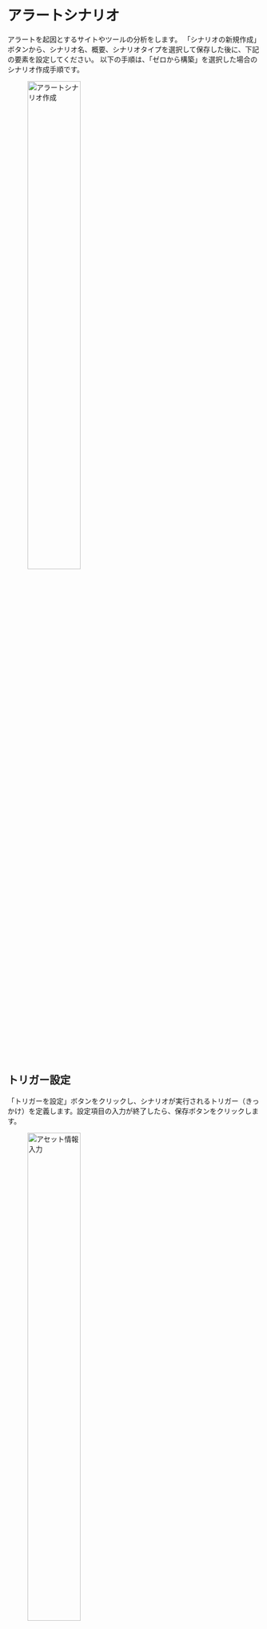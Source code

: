 # アラートシナリオ
アラートを起因とするサイトやツールの分析をします。
「シナリオの新規作成」ボタンから、シナリオ名、概要、シナリオタイプを選択して保存した後に、下記の要素を設定してください。  以下の手順は、「ゼロから構築」を選択した場合のシナリオ作成手順です。
<figure><img src="../../.gitbook/assets/AlertScenario_jp.png" width="50%" alt="アラートシナリオ作成"></figure>

## トリガー設定
「トリガーを設定」ボタンをクリックし、シナリオが実行されるトリガー（きっかけ）を定義します。設定項目の入力が終了したら、保存ボタンをクリックします。<figure><img src="../../.gitbook/assets/AlertScenarioAlertSetting_jp.png" width="50%" alt="アセット情報入力"></figure>

| 項目                     | 説明  |
|:---                     | :--   |
|タイトル                  |任意のトリガータイトルを入力します。|
|タイプ　　　　            |アラートを選択します。|
|サービスのソースを選択    |アラート送信元のサービスを選択します。|
|Alert Body                |トリガーとなるサービスを選択すると、アラートボディのサンプルが表示されます。表示されたアラートボディにマウスオーバーすると、アラートボディを編集することができます。<br>● Alert Bodyの編集：アラート送信されるペイロードがカスタマイズされている場合は、Alert Bodyを編集することができます。|
|カスタムキーの追加        |デフォルトのAlert Bodyにあるパラメータをカスタムし、追加することができます。詳細は下記の手順を参照してください。|

### カスタムキーの追加
カスタムキーの追加：ボタンをクリックすると下記のようなモーダル画面が表示されます。<figure><img src="../../.gitbook/assets/CustomKey_jp.png" width="50%" alt="アセット情報入力"></figure>
#### 1.- 設定
| 項目                          | 説明  |
|:---                           | :--   |
|キー名                         |カスタムキーに名前を付けます。全てのカスタムキーの名前には「pw_custom_」という文字列がプレフィックスとして追加されます。
|解析対象を選択                 |カスタムキーで解析するペイロードのキーを選択します。|
|正規表現推論のサンプルを追加   |サンプルのペイロードを貼り付け、カスタムキーに対応する値を選択し、「新しい推論サンプルを追加」をクリックして、サンプルを追加します。<figure><img src="../../.gitbook/assets/CustomKey_add_new_sample_jp.png" width="50%" alt="アセット情報入力"></figure> <br>●サンプルペイロードを貼り付ける：サンプルペイロードを貼り付けてください。<br>●選択した値を抽出：貼り付けたサンプルペイロードからカスタムキーで抽出したい値をハイライトします。「選択した値を抽出」ボタンをクリックすると、目標値に値が表示されます。<br>●目標値：抽出ターゲットとなる値が表示されます。<br>●サンプルを追加：サンプルペイロードを追加します。

#### 2.-検証
| 項目                                 | 説明  |
|:---                                  | :--   |
|正規表現テストのサンプルを追加する    |新しいテストサンプル追加をクリックして、作成した正規表現を検証します。<figure><img src="../../.gitbook/assets/CustomKey_add_new_sample_jp.png" width="50%" alt="アセット情報入力"></figure><br>●サンプルペイロードを貼り付ける：サンプルのペイロードを入力します。<br>●貼り付けたサンプルペイロードからカスタムキーで抽出したい値をハイライトします。「選択した値を抽出」ボタンをクリックすると、目標値に値が表示されます。<br>●目標値：ターゲットとなる値が表示されます。<br>●サンプルを追加：サンプルを追加します。|
|正規表現抽出のテスト                  |正規表現による抽出可否を検証します。
|結果                                  |正規表現を適用してテストペイロードから抽出された値を表示します。



## ルックアップ設定
「ルックアップの新規作成」をクリックして、イベント発生時に取得するデータ（ダッシュボード、ツール、コンソール等）を定義します。シナリオの主要な部分です。下記の項目を登録して、保存ボタンをクリックします。<figure><img src="../../.gitbook/assets/Lookupconfig_jp.png" width="50%" alt="ルックアップ設定"></figure>
### 設定
| 項目                     | 説明  |
|:---                      | :--   |
|メソッドを設定           |ルックアップ方法を設定します。ルックアップ対象をアセット登録している場合は、プルダウンリストからアセットを選択することで、アセットに登録してある方法でアクセスをします。
|タイトル                  |ルックアップ設定に任意の名前を付けます。
|ルックアップグループ      |ルックアップグループを選択します。
|ルックアップグループ追加  |クリックすることで、ルックアップ対象をグループ化することができます。「シナリオ設定の管理」のモーダル画面が表示されたら、「ルックアップグループ」タブで、新規のルックアップグループ名を入力して、保存ボタンをクリックしてください。
|URL                       |ルックアップしたいデータ（ダッシュボード、ビュー、コンソール等）のURLを入力します。
|クリックしてカスタマイズ  |ルックアップ対象のURLの一部をパラメータ化（変数化）します。クリックをすると、「URLのカスタマイズ」というモーダル画面が表示されます。カスタマイズはURLの一部を変数として認識させることで、汎用性を高めます。
|自動検出されたサービス    |URL欄に記入されたURLから自動検出されたサービスを表示します。対象サイトを自動的に検知しなかった場合でも、機能的な影響はありません。ブラウザの拡張機能をインストールすることで、視覚的な補助（シナリオ内のアイコン等）を追加することができます。
|接続元（ソース）          |トリガー名が表示されます。
|エキスパートノート        |作成した専門家のコメント（エキスパートノート）を割り当てることができます。

### URLのカスタマイズ
「URLのカスタマイズ」をクリックすると下記のようなモーダル画面が表示されます。<figure><img src="../../.gitbook/assets/URL_Customize_jp.png" width="50%" alt="URLカスタム"></figure>
モーダル画面の左ペインにカスタマイズしたいURLを貼り付けます。カスタマイズしたいパラメーターをマウスでハイライトして、キーを選択します。トリガー設定時に作成したカスタムキーを設定することも可能です。  
  
右ペインの設定パネルから設定することも可能です。
- 時間パラメータ：設定された時間パラメータが表示されます。
    - 新しい時間パラメータを追加します：クリックすると、新規で時間パラメータの設定ができます。
        - 時間パラメータの設定：URLの中で、認識させたい時間フォーマットを選択します。フォーマットを選択すると正規表現が下部に表示されます。任意でラベルを入力したら、「今すぐ追加」ボタンをクリックして保存します。
    - 時間オフセット：チェックボックスを入れて有効化します。時間を設定することで、時間範囲を決めることができます。
- オプションパラメータ：設定されたオプションパラメータが表示されます。
    - 新しいオプションのパラメータを追加します：時間以外の文字列をパラメータ化する際に利用します。
        - オプションパラメータの設定：追加するパラメータを設定し、保存します。
            - 上部のテキストボックスにパラメータ化したい文字列をURLからコピーして、ペーストします。
            - 下部のテキストボックスにて、ペイロードのパラメータを選択します。
## 通知先設定
「通知先の管理」をクリックし、ルックアップで収集された情報を通知する先を定義します。PITWALLに登録されている通知先を設定する場合は、入力欄から通知先を検索して選択します。通知先を新規登録して設定したい場合は、名前と通知先を登録して設定します。通知先は複数設定が可能です。通知先として、E-mail、Slack、Teamsを設定が可能です。詳しくは[通知先設定](tutorial-get-started/studio/recipient-settings.md)マニュアルを参照してください。
<figure><img src="../../.gitbook/assets/ScenarioNotificationSetting.png" width="50%" alt="通知先設定"></figure>


